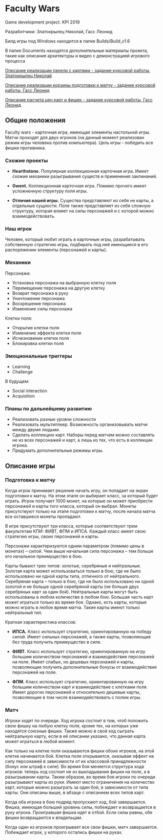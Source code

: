 # Faculty Wars
Game development project. KPI 2019

Разработчики: Златокрылец Николай, Гасс Леонид

Билд игры под Windows находится в папке Builds/Build_v1.6

В папке Documents находятся дополнительные материалы проекта, такие как описание архитектуры и видео с демонстрацией игрового процесса

[Описание реализации панели с картами - задание курсовой работы, Златокрылец Николай](https://github.com/zlatonick/FacultyWars/blob/master/Documents/CardsPanel.md)

[Описание реализации корзины подготовки к матчу - задание курсовой работы, Гасс Леонид](https://github.com/zlatonick/FacultyWars/blob/master/Documents/UserBasket.md)

[Описание расчета цен карт и фишек - задание курсовой работы, Гасс Леонид](https://github.com/zlatonick/FacultyWars/blob/master/Documents/QuantityAndPrice.md)

## Общие положения
Faculty wars - карточная игра, имеющая элементы настольной игры.
Матчи проходят для двух игроков (на данный момент реализован режим игры человека против компьютера).
Цель игры - победить все фишки противника.

### Схожие проекты

* **Hearthstone.** Популярная коллекционная карточная игра. Имеет схожие механики разыгрывания существ и применения заклинаний.

* **Gwent.** Коллекционная карточная игра. Помимо прочего имеет усложненную структуру поля игры.

* **Отличия нашей игры.** Существа представляют из себя не карты, а отдельные сущности. Поле также представляет из себя сложную структуру, которая влияет на силы персонажей и с которой можно взаимодействовать.

### Наш игрок
Человек, который любит играть в карточные игры, разрабатывать собственную стратегию игры, подбирать под неё имеющиеся в его распоряжении элементы (персонажей и карты).

### Механики

Персонажи:
* Установка персонажа на выбранную клетку поля
* Перемещение персонажа на другую клетку
* Возврат персонажа в руку
* Уничтожение персонажа
* Воскрешение персонажа
* Изменение силы персонажа

Клетки поля:
* Открытие клетки поля
* Изменение эффекта клетки поля
* Исчезновение клетки поля
* Блокировка клетки поля

### Эмоциональные триггеры

* Learning
* Challenge

В будущем:
* Social interaction
* Acquisition

### Планы по дальнейшему развитию

* Реализовать разные уровни сложности
* Реализовать мультиплеер. Возможность организовывать матчи между двумя людьми.
* Сделать коллекцию карт. Наборы перед матчем можно составлять не из всех персонажей и карт, а лишь из тех, что есть в коллекции игрока.
* Придумать дополнительные режимы игры.

## Описание игры

### Подготовка к матчу
Когда игрок принимает решение начать игру, он попадает на экран подготовки к матчу.
На этом этапе он выбирает класс, за который будет играть.
Игрок получает 1000 монет, на которые он может приобрести персонажей и карты того класса, который он выбрал.
Монеты присутствуют только на этапе подготовки к матчу, после начала матча все оставшиеся монеты пропадают.

В игре присутствуют три класса, которые соответствуют трем факультетам КПИ: ФИВТ, ФПМ и ИПСА.
Каждый класс имеет свою стратегию игры, своих персонажей и карты.

Персонажи характеризуются одним параметром (помимо цены в монетах) – силой. 
Чем выше начальная сила персонажа – тем больше его начальное преимущество в бою.

Карты бывают трех типов: золотые, серебряные и нейтральные.
Золотая карта может использоваться только в бою, где не было использовано ни одной карты типа, отличного от нейтрального.
Серебряная карта – только в бою, где не было использовано ни одной золотой и не больше одной серебряной карты
(не больше двух серебряных карт за один бой).
Нейтральные карты могут быть использованы в любом количестве в любом бою.
Большая часть карт может играться только во время боя. Однако, есть карты, которые можно играть в любое время матча.
Такие карты имеют только нейтральный тип.

Краткая характеристика классов:
* **ИПСА.** Класс использует стратегию, ориентированную на победу силой.
Имеет сильных персонажей, а также карты, позволяющие без труда получить преимущество в силе.

* **ФИВТ.** Класс использует стратегию, ориентированную на игру большим количеством персонажей
и взаимодействие персонажей на поле. Имеет слабых, но дешевых персонажей и карты, позволяющие
получить дополнительные бонусы от взаимодействия персонажей на поле.

* **ФПМ.** Класс использует стратегию, ориентированную на игру большим количеством карт и взаимодействие с клетками поля.
Имеет дорогих персонажей и относительно дешевые карты, позволяющие в том числе взаимодействовать с полем игры.

### Матч
Игроки ходят по очереди. Ход игрока состоит в том, чтоб положить свою фишку на любую клетку поля, кроме тех, на которых
уже находятся союзные фишки. Также можно в свой ход сыграть нейтральную карту, если в её описании указано, что данная карта
может играться в любой момент.

Как только на клетке поля оказываются фишки обоих игроков, на этой клетке начинается бой. Клетка поля открывается, оказывая
эффект на силу персонажей в зависимости от их классовой принадлежности (бонус или штраф к силе).
Во время боя меняется структура хода игроков: теперь ход состоит не из выкладывания фишки на поле, а в разыгрывании карты.
Таким образом, во время боя игроки по очереди разыгрывают карты из руки. Имеют место ограничения на количество карт,
которые можно разыграть за один бой, в зависимости от типа карты. Они описаны выше, в абзаце с описанием всех типов карт.

Когда оба игрока в бою подряд пропускают ход, бой завершается. Фишка, имеющая больший уровень силы, побеждает и возвращается
в руку игрока. Проигравшая фишка идет в отбой. Если силы равны, обе фишки возвращаются к владельцам.

Когда один из игроков проигрывает все свои фишки, матч завершается. Побеждает игрок, у которого остались фишки на руках.
